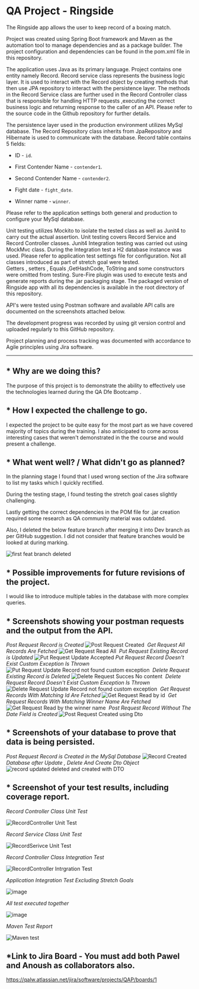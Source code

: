 # QA Project - Ringside 

The Ringside app allows the user to keep record of a boxing match. 

Project was created using Spring Boot framework and Maven as the automation tool to manage dependencies and as a package builder. 
The project configuration and dependencies can be found in the pom.xml file in this repository. 

The application uses Java as its primary language. 
Project contains one entity namely Record. 
Record service class represents the business logic layer. 
It is used to interact with the Record object by creating methods that then use JPA repository to interact with the persistence layer. 
The methods in the Record Service class are further used in the Record Controller class that is responsible for handling HTTP requests ,executing the correct business logic and returning response to the caller of an API. 
Please refer to the source code in the Github repository for further details. 

The persistence layer used in the production environment utilizes MySql database. The Record Repository class inherits from JpaRepository and Hibernate is used to communicate with the database. 
Record table contains 5 fields: 

- ID - ```id```. 

- First Contender Name - ```contender1```. 

- Second Contender Name - ```contender2```. 

- Fight date - ```fight_date```. 

- Winner name - ```winner```. 

Please refer to the application settings both general and production to configure your MySql database. 

Unit testing utilizes Mockito to isolate the tested class as well as Junit4 to carry out the actual assertion. 
Unit testing covers Record Service and Record Controller classes. 
Junit4 Integration testing was carried out using MockMvc class. 
During the Integration test a H2 database instance was used. 
Please refer to application test settings file for configuration. 
Not all classes introduced as part of stretch goal were tested.  
Getters , setters , Equals ,GetHashCode, ToString and some constructors were omitted from testing. 
Sure-Fire plugin was used to execute tests and generate reports during the .jar packaging stage. 
The packaged version of Ringside app with all its dependencies is available in the root directory of this repository.

API's were tested using Postman software and available API calls are documented on the screenshots attached below.

The development progress was recorded by using git version control and uploaded regularly to this GitHub repository. 

Project planning and process tracking was documented with accordance to Agile principles using Jira software. 



---

## * Why are we doing this?   

The purpose of this project is to demonstrate the ability to effectively use the technologies learned during the QA Dfe Bootcamp .  

## * How I expected the challenge to go.   

I expected the project to be quite easy for the most part as we have covered majority of topics during the training. I also anticipated to come across interesting cases that weren't demonstrated in the the course and would present a challenge.  

## * What went well? / What didn't go as planned?   

In the planning stage I found that I used wrong section of the Jira software to list my tasks which I quickly rectified.  

During the testing stage, I found testing the stretch goal cases slightly challenging.  

Lastly getting the correct dependencies in the POM file for .jar creation required some research as QA community material was outdated.  

Also, I deleted the below feature branch after merging it into Dev branch as per GitHub suggestion. I did not consider that feature branches would be looked at during marking. 

![first feat branch deleted](https://user-images.githubusercontent.com/89149294/135591721-0cb09fdd-f398-4e2b-8c37-8180d8323837.PNG) 
## * Possible improvements for future revisions of the project.  

I would like to introduce multiple tables in the database with more complex queries. 

## * Screenshots showing your postman requests and the output from the API.  

_Post Request Record is Created_
![Post Request Created](https://user-images.githubusercontent.com/89149294/135906359-bdfbf595-588a-446a-9f97-3d33a73030e7.PNG) 
_Get Request All Records Are Fetched_
![Get Request Read All](https://user-images.githubusercontent.com/89149294/135906384-4869b353-138b-44b1-af1b-44df1b74b24b.PNG) 
_Put Request Existing Record is Updated_
![Put Request Update Accepted](https://user-images.githubusercontent.com/89149294/135910242-44bd83ad-b7de-40a2-b2e4-14999df8cdad.PNG)
_Put Request Record Doesn't Exist Custom Exception Is Thrown_
![Put Request Update Record not found custom exception](https://user-images.githubusercontent.com/89149294/135907214-077cc03f-60b4-4727-abf6-3cbec6915d52.PNG) 
_Delete Request Existing Record is Deleted_
![Delete Request Succes No content](https://user-images.githubusercontent.com/89149294/135906510-9dffa39f-9adf-4aff-8393-a9db0055f737.PNG) 
_Delete Request Record Doesn't Exist Custom Exception Is Thrown_
![Delete Request Update Record not found custom exception](https://user-images.githubusercontent.com/89149294/135906980-d1ee28f7-e040-4d2c-a17a-cb32b2fadc0b.PNG) 
_Get Request Records With Matching Id Are Fetched_
![Get Request Read by id](https://user-images.githubusercontent.com/89149294/135907057-d8f5d552-2d77-4678-98b5-f863b13149a9.PNG) 
_Get Request Records With Matching Winner Name Are Fetched_
![Get Request Read by the winner name](https://user-images.githubusercontent.com/89149294/135907105-1f60ef48-2520-47eb-a055-ad56016a5499.PNG) 
_Post Request Record Without The Date Field is Created_
![Post Request Created using Dto](https://user-images.githubusercontent.com/89149294/135907121-843b3811-a1af-4acf-8d26-5e55ed32d5a0.PNG) 

## * Screenshots of your database to prove that data is being persisted. 
_Post Request Record is Created in the MySql Database_
![Record Created](https://user-images.githubusercontent.com/89149294/135907408-47eb8d2f-f2f6-4cd7-b00b-fb766668378b.PNG) 
_Database after Update , Delete And Create Dto Object_
![record updated deleted and created with DTO](https://user-images.githubusercontent.com/89149294/135907413-0dd7294a-1be9-408b-ad1c-0856ed7544e7.PNG) 

## * Screenshot of your test results, including coverage report.  
_Record Controller Class Unit Test_

![RecordController Unit Test](https://user-images.githubusercontent.com/89149294/135907576-ce91bedc-2ba3-4069-8839-5f8a9e150c4f.PNG) 

_Record Service Class Unit Test_

![RecordSerivce Unit Test](https://user-images.githubusercontent.com/89149294/135907660-a4e45511-18a3-46ff-821d-f2ee132afdbd.PNG) 

_Record Controller Class Integration Test_

![RecordController Intrgration Test](https://user-images.githubusercontent.com/89149294/135907673-9fbd9198-fa5e-49f2-b5e3-b7b45a3d972b.PNG) 

_Application Integration Test Excluding Stretch Goals_

![image](https://user-images.githubusercontent.com/89149294/136394820-85b84232-25c7-4775-ac49-642b723283ee.png)

_All test executed together_

![image](https://user-images.githubusercontent.com/89149294/136542543-0e83b6f6-c5d2-49f5-83db-a1818937a3f9.png)

_Maven Test Report_

![Maven test](https://user-images.githubusercontent.com/89149294/136019288-f4e8a442-ab10-4981-ad89-9715b39e72e5.PNG)



## *Link to Jira Board - You must add both Pawel and Anoush as collaborators also.  

https://qalw.atlassian.net/jira/software/projects/QAP/boards/1
